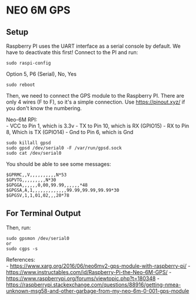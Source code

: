 # NEO 6M GPS

## Setup
Raspberry PI uses the UART interface as a serial console by default. We have to deactivate this first! Connect to the PI and run:

```
sudo raspi-config
```

Option 5, P6 (Serial), No, Yes

```
sudo reboot
``` 

Then, we need  to connect the GPS module to the Raspberry PI. There are only 4 wires (F to F), so it's a simple connection. Use https://pinout.xyz/ if you don't know the numbering.

Neo-6M RPI:  
	- VCC to Pin 1, which is 3.3v
	- TX to Pin 10, which is RX (GPIO15)
	- RX to Pin 8, Which is TX (GPIO14)
	- Gnd to Pin 6, which is Gnd


```
sudo killall gpsd
sudo gpsd /dev/serial0 -F /var/run/gpsd.sock
sudo cat /dev/serial0
```

You should be able to see some messages:
```
$GPRMC,,V,,,,,,,,,,N*53
$GPVTG,,,,,,,,,N*30
$GPGGA,,,,,,0,00,99.99,,,,,,*48
$GPGSA,A,1,,,,,,,,,,,,,99.99,99.99,99.99*30
$GPGSV,1,1,01,02,,,20*78
```

## For Terminal Output
Then, run:
```
sudo gpsmon /dev/serial0
or
sudo cgps -s
```


References:  
	- https://www.xarg.org/2016/06/neo6mv2-gps-module-with-raspberry-pi/
  	- https://www.instructables.com/id/Raspberry-Pi-the-Neo-6M-GPS/
  	- https://www.raspberrypi.org/forums/viewtopic.php?t=180348
  	- https://raspberrypi.stackexchange.com/questions/88916/getting-nmea-unknown-msg58-and-other-garbage-from-my-neo-6m-0-001-gps-module
